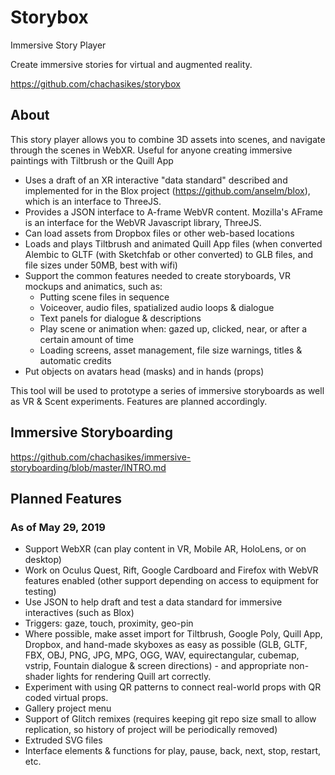 # Storybox
Immersive Story Player

Create immersive stories for virtual and augmented reality.

https://github.com/chachasikes/storybox


## About
This story player allows you to combine 3D assets into scenes, and navigate through the scenes in WebXR.
Useful for anyone creating immersive paintings with Tiltbrush or the Quill App

* Uses a draft of an XR interactive "data standard" described and implemented for in the Blox project (https://github.com/anselm/blox), which is an interface to ThreeJS.
* Provides a JSON interface to A-frame WebVR content. Mozilla's AFrame is an interface for the WebVR Javascript library, ThreeJS.
* Can load assets from Dropbox files or other web-based locations
* Loads and plays Tiltbrush and animated Quill App files (when converted Alembic to GLTF (with Sketchfab or other converted) to GLB files, and file sizes under 50MB, best with wifi)
* Support the common features needed to create storyboards, VR mockups and animatics, such as:
  * Putting scene files in sequence
  * Voiceover, audio files, spatialized audio loops & dialogue
  * Text panels for dialogue & descriptions
  * Play scene or animation when: gazed up, clicked, near, or after a certain amount of time
  * Loading screens, asset management, file size warnings, titles & automatic credits
* Put objects on avatars head (masks) and in hands (props)

This tool will be used to prototype a series of immersive storyboards as well as VR & Scent experiments. Features are planned accordingly.

## Immersive Storyboarding
https://github.com/chachasikes/immersive-storyboarding/blob/master/INTRO.md

## Planned Features

### As of May 29, 2019
* Support WebXR (can play content in VR, Mobile AR, HoloLens, or on desktop)
* Work on Oculus Quest, Rift, Google Cardboard and Firefox with WebVR features enabled (other support depending on access to equipment for testing)
* Use JSON to help draft and test a data standard for immersive interactives (such as Blox)
* Triggers: gaze, touch, proximity, geo-pin
* Where possible, make asset import for Tiltbrush, Google Poly, Quill App, Dropbox, and hand-made skyboxes as easy as possible (GLB, GLTF, FBX, OBJ, PNG, JPG, MPG, OGG, WAV, equirectangular, cubemap, vstrip, Fountain dialogue & screen directions) - and appropriate non-shader lights for rendering Quill art correctly.
* Experiment with using QR patterns to connect real-world props with QR coded virtual props.
* Gallery project menu
* Support of Glitch remixes (requires keeping git repo size small to allow replication, so history of project will be periodically removed)
* Extruded SVG files
* Interface elements & functions for play, pause, back, next, stop, restart, etc.
